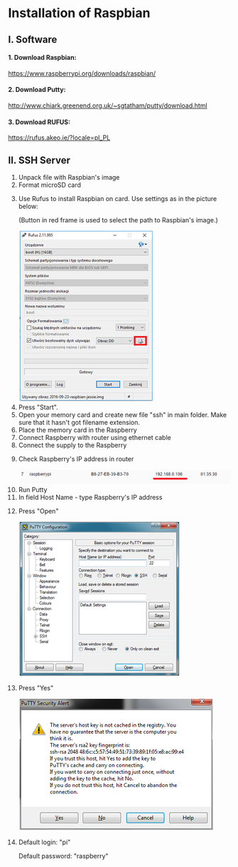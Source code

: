 # Installation of Raspbian 

## I. Software

#### 1. Download Raspbian:
   https://www.raspberrypi.org/downloads/raspbian/
#### 2. Download Putty:
   http://www.chiark.greenend.org.uk/~sgtatham/putty/download.html 
#### 3. Download RUFUS:
   https://rufus.akeo.ie/?locale=pl_PL 


## II. SSH Server

<OL>
<LI> Unpack file with Raspbian's image </LI>
<LI> Format microSD card </LI>
<LI><P> Use Rufus to install Raspbian on card. Use settings as in the picture below: </P>
<P> (Button in red frame is used to select the path to Raspbian's image.) </P>
<img src="https://github.com/przemyslaw-turek/gm/blob/dev/RaspberryPi/software/Raspbian/pictureRufus.png" alt="Pictrue" title=" " /></LI> 



<LI> Press "Start". </LI>
<LI> Open your memory card and create new file "ssh" in main folder. Make sure that it hasn't got filename extension. </LI>
<LI> Place the memory card in the Raspberry </LI>
<LI> Connect Raspberry with router using ethernet cable </LI>
<LI> Connect the supply to the Raspberry </LI>
<LI><P> Check Raspberry's IP address in router </P>
<img src="https://github.com/przemyslaw-turek/gm/blob/dev/RaspberryPi/software/Raspbian/pictureIP.png" alt="Pictrue" title=" " /></LI>
<LI> Run Putty </LI> 
<LI> In field Host Name - type Raspberry's IP address </LI>
<LI><P> Press "Open" </P>
<img src="https://github.com/przemyslaw-turek/gm/blob/dev/RaspberryPi/software/Raspbian/picturePutty.png" alt="Pictrue" title=" " /></LI>
<LI><P> Press "Yes" </P>
<img src="https://github.com/przemyslaw-turek/gm/blob/dev/RaspberryPi/software/Raspbian/picturePuttyAlert.png" alt="Pictrue" title=" " /></LI>
<LI><P> Default login: "pi" </P>
<P> Default password: "raspberry" </P></LI>

</OL>

